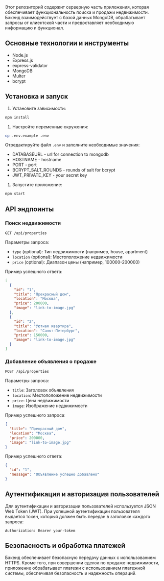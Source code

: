Этот репозиторий содержит серверную часть приложения, которая обеспечивает функциональность поиска и продажи недвижимости. Бэкенд взаимодействует с базой данных MongoDB, обрабатывает запросы от клиентской части и предоставляет необходимую информацию и функционал.

## Основные технологии и инструменты

- Node.js
- Express.js
- express-validator
- MongoDB
- Multer
- bcrypt
  

## Установка и запуск

1. Установите зависимости:

```bash
npm install

```

1. Настройте переменные окружения:

```bash
cp .env.example .env

```

Отредактируйте файл `.env` и заполните необходимые значения:
- DATABASEURL  - url for connection to mongodb
- HOSTNAME  - hostname
- PORT - port
- BCRYPT_SALT_ROUNDS - rounds of salt for bcrypt
- JWT_PRIVATE_KEY - your secret key


1. Запустите приложение:

```bash
npm start

```

## API эндпоинты

### Поиск недвижимости

```
GET /api/properties

```

Параметры запроса:

- `type` (optional): Тип недвижимости (например, house, apartment)
- `location` (optional): Местоположение недвижимости
- `price` (optional): Диапазон цены (например, 100000-200000)

Пример успешного ответа:

```json
[
  {
    "id": "1",
    "title": "Прекрасный дом",
    "location": "Москва",
    "price": 200000,
    "image": "link-to-image.jpg"
  },
  {
    "id": "2",
    "title": "Уютная квартира",
    "location": "Санкт-Петербург",
    "price": 150000,
    "image": "link-to-image.jpg"
  }
]

```

### Добавление объявления о продаже

```
POST /api/properties

```

Параметры запроса:

- `title`: Заголовок объявления
- `location`: Местоположение недвижимости
- `price`: Цена недвижимости
- `image`: Изображение недвижимости

Пример успешного запроса:

```json
{
  "title": "Прекрасный дом",
  "location": "Москва",
  "price": 200000,
  "image": "link-to-image.jpg"
}

```

Пример успешного ответа:

```json
{
  "id": "1",
  "message": "Объявление успешно добавлено"
}

```

## Аутентификация и авторизация пользователей

Для аутентификации и авторизации пользователей используется JSON Web Token (JWT). При успешной аутентификации пользователя выдается токен, который должен быть передан в заголовке каждого запроса:

```
Authorization: Bearer your-token

```

## Безопасность и обработка платежей

Бэкенд обеспечивает безопасную передачу данных с использованием HTTPS. Кроме того, при совершении сделок по продаже недвижимости, приложение обрабатывает платежи с использованием платежной системы, обеспечивая безопасность и надежность операций.
